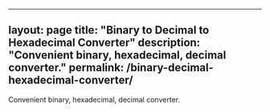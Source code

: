 

---
layout: page
title: "Binary to Decimal to Hexadecimal Converter"
description: "Convenient binary, hexadecimal, decimal converter."
permalink: /binary-decimal-hexadecimal-converter/
---

Convenient binary, hexadecimal, decimal converter.
